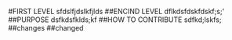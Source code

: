 #FIRST LEVEL
sfdslfjdslkfjlds
##ENCIND LEVEL
dflkdsfdskfdskf;s;'
##PURPOSE
dsfkdsfklds;kf
##HOW TO CONTRIBUTE
sdfkd;lskfs;
##changes
##changed
